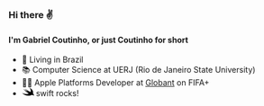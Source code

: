 ### Hi there ✌️
#### I'm Gabriel Coutinho, or just Coutinho for short

- 🏡 Living in Brazil
- 📚 Computer Science at UERJ (Rio de Janeiro State University)
- 👨‍💻 Apple Platforms Developer at [Globant](https://www.globant.com) on FIFA+
- <img alt="Swift SVG" src="swift.svg" width="21" height="16"> swift rocks!
